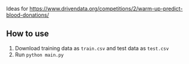Ideas for https://www.drivendata.org/competitions/2/warm-up-predict-blood-donations/

## How to use

1. Download training data as `train.csv` and test data as `test.csv`
2. Run `python main.py`